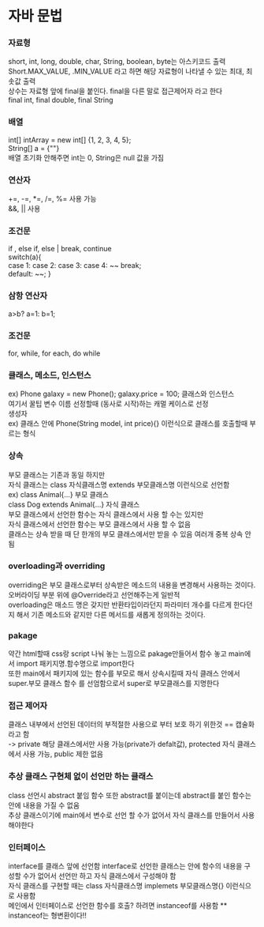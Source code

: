 <h1>자바 문법</h1>
<h3>자료형</h3>
<div>
short, int, long, double, char, String, boolean, byte는 아스키코드 출력<br>
Short.MAX_VALUE, .MIN_VALUE 라고 하면 해당 자료형이 나타낼 수 있는 최대, 최솟값 출력<br>
상수는  자료형 앞에 final을 붙인다. final을 다른 말로 접근제어자 라고 한다<br>
final int, final double, final String
</div>

<h3>배열</h3>
<div>
int[] intArray = new int[] {1, 2, 3, 4, 5};<br>
String[] a = {""}<br>
배열 초기화 안해주면 int는 0, String은 null 값을 가짐<br>
</div>

<h3>연산자</h3>
<div>
+=, -=, *=, /=, %= 사용 가능<br>
&&, || 사용<br>
</div>

<h3>조건문</h3>
<div>
if , else if, else | break, continue<br>
switch(a){<br>
case 1: case 2: case 3: case 4: ~~ break;<br>
default: ~~;    }<br>
</div>

<h3>삼항 연산자</h3>
<div>
a>b? a=1: b=1;<br>
</div>

<h3>조건문</h3>
<div>
for, while, for each, do while<br>
</div>

<h3>클래스, 메소드, 인스턴스</h3>
<div>
ex) Phone galaxy = new Phone(); galaxy.price = 100;   클래스와 인스턴스<br>
여기서 꿀팁 변수 이름 선정할때 (동사로 시작)하는 캐멀 케이스로 선정<br>
</div>

</h3>생성자</h3>
<div>
ex) 클래스 안에 Phone(String model, int price){} 이런식으로 클래스를 호출할때 부르는 형식<br>
</div>

<h3>상속</h3>
<div>
부모 클래스는 기존과 동일 하지만<br>
자식 클래스는 class 자식클래스명 extends 부모클래스명 이런식으로 선언함<br>
ex) class Animal{...}    부모 클래스<br>
class Dog extends Animal{...} 자식 클래스<br>
부모 클래스에서 선언한 함수는 자식 클래스에서 사용 할 수는 있지만<br>
자식 클래스에서 선언한 함수는 부모 클래스에서 사용 할 수 없음<br>
클래스는 상속 받을 때 단 한개의 부모 클래스에서만 받을 수 있음 여러개 중복 상속 안됨<br>
</div>

<h3>overloading과 overriding</h3>
<div>
overriding은 부모 클래스로부터 상속받은 메소드의 내용을 변경해서 사용하는 것이다. 오버라이딩 부분 위에 @Override라고 선언해주는게 일반적<br>
overloading은 매소드 명은 갖지만 반환타입이라던지 파라미터 개수를 다르게 한다던지 해서 기존 메소드와 같지만 다른 메서드를 새롭게 정의하는 것이다.<br>
</div>

<h3>pakage</h3>
<div>
약간 html할때 css랑 script 나눠 놓는 느낌으로 pakage만들어서 함수 놓고 main에서 import 패키지명.함수명으로 import한다<br>
또한 main에서 패키지에 있는 함수를 부모로 해서 상속시킬때 자식 클래스 안에서 super.부모 클래스 함수 를 선엄함으로서 super로 부모클래스를 지명한다<br>
</div>
  
<h3>접근 제어자</h3>   
<div>
 클래스 내부에서 선언된 데이터의 부적절한 사용으로 부터 보호 하기 위한것 == 캡술화 라고 함<br>
-> private 해당 클래스에서만 사용 가능(private가 defalt값), protected 자식 클래스에서 사용 가능, public 제한 없음<br>
</div>

<h3>추상 클래스 구현체 없이 선언만 하는 클래스</h3>
<div>
class 선언시 abstract 붙임 함수 또한 abstract를 붙이는데 abstract를 붙인 함수는 안에 내용을 가질 수 없움<br>
추상 클래스이기에 main에서 변수로 선언 할 수가 없어서 자식 클래스를 만들어서 사용해야한다<br>
</div>
  
<h3>인터페이스</h3>
<div>
interface를 클래스 앞에 선언함 interface로 선언한 클래스는 안에 함수의 내용을 구성할 수가 없어서 선언만 하고 자식 클래스에서 구성해야 함<br>
자식 클래스를 구현할 때는 class 자식클래스명 implemets 부모클래스명{} 이런식으로 사용함<br>
메인에서 인터페이스로 선언한 함수를 호출? 하려면 instanceof를 사용함 ** instanceof는 형변환이다!!<br>
</div>
